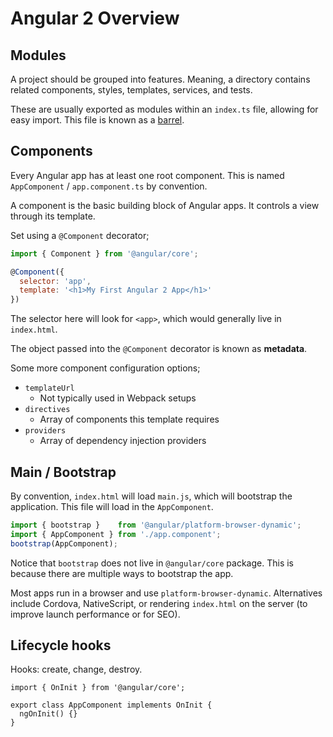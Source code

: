 Angular 2 Overview
=================

Modules
-------

A project should be grouped into features. Meaning, a directory contains related components, styles, templates, services, and tests.

These are usually exported as modules within an `index.ts` file, allowing for easy import. This file is known as a [barrel](https://angular.io/docs/ts/latest/glossary.html#barrel).

Components
----------

Every Angular app has at least one root component. This is named `AppComponent` / `app.component.ts` by convention.

A component is the basic building block of Angular apps. It controls a view through its template.

Set using a `@Component` decorator;

```javascript
import { Component } from '@angular/core';

@Component({
  selector: 'app',
  template: '<h1>My First Angular 2 App</h1>'
})
```

The selector here will look for `<app>`, which would generally live in `index.html`.

The object passed into the `@Component` decorator is known as **metadata**.

Some more component configuration options;
* `templateUrl`
    * Not typically used in Webpack setups
* `directives`
    * Array of components this template requires
* `providers`
    * Array of dependency injection providers

Main / Bootstrap
----------------

By convention, `index.html` will load `main.js`, which will bootstrap the application. This file will load in the `AppComponent`.

```javascript
import { bootstrap }    from '@angular/platform-browser-dynamic';
import { AppComponent } from './app.component';
bootstrap(AppComponent);
```

Notice that `bootstrap` does not live in `@angular/core` package. This is because there are multiple ways to bootstrap the app.

Most apps run in a browser and use `platform-browser-dynamic`. Alternatives include Cordova, NativeScript, or rendering `index.html` on the server (to improve launch performance or for SEO).  

Lifecycle hooks
---------------

Hooks: create, change, destroy.

```
import { OnInit } from '@angular/core';

export class AppComponent implements OnInit {
  ngOnInit() {}
}
```
